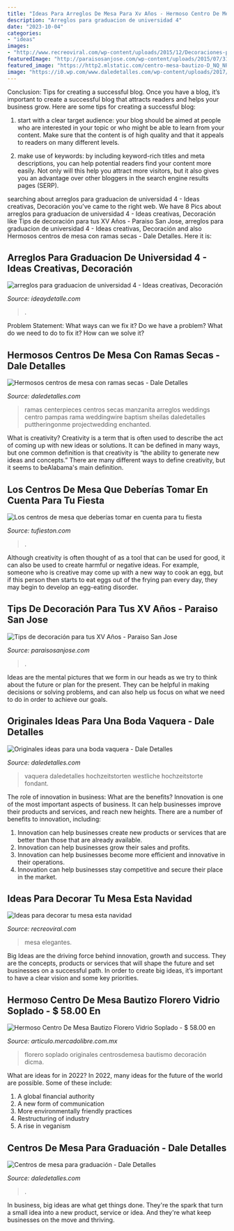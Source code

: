 ```yaml
---
title: "Ideas Para Arreglos De Mesa Para Xv Años - Hermoso Centro De Mesa Bautizo Florero Vidrio Soplado"
description: "Arreglos para graduacion de universidad 4"
date: "2023-10-04"
categories:
- "ideas"
images:
- "http://www.recreoviral.com/wp-content/uploads/2015/12/Decoraciones-para-la-mesa-esta-navidad-1.jpg"
featuredImage: "http://paraisosanjose.com/wp-content/uploads/2015/07/31.jpg"
featured_image: "https://http2.mlstatic.com/centro-mesa-bautizo-D_NQ_NP_19087-MLM20165191360_092014-O.jpg"
image: "https://i0.wp.com/www.daledetalles.com/wp-content/uploads/2017/08/centro-de-mesa-con-ramas-secas5.jpg?resize=479%2C768"
---
```



Conclusion: Tips for creating a successful blog.
Once you have a blog, it’s important to create a successful blog that attracts readers and helps your business grow. Here are some tips for creating a successful blog:
1. start with a clear target audience: your blog should be aimed at people who are interested in your topic or who might be able to learn from your content. Make sure that the content is of high quality and that it appeals to readers on many different levels.

2. make use of keywords: by including keyword-rich titles and meta descriptions, you can help potential readers find your content more easily. Not only will this help you attract more visitors, but it also gives you an advantage over other bloggers in the search engine results pages (SERP).


	

		
searching about arreglos para graduacion de universidad 4 - Ideas creativas, Decoración you've came to the right web. We have 8 Pics about arreglos para graduacion de universidad 4 - Ideas creativas, Decoración like Tips de decoración para tus XV Años - Paraiso San Jose, arreglos para graduacion de universidad 4 - Ideas creativas, Decoración and also Hermosos centros de mesa con ramas secas - Dale Detalles. Here it is:
		
    
## Arreglos Para Graduacion De Universidad 4 - Ideas Creativas, Decoración

<img loading=lazy src="https://ideaydetalle.com/wp-content/uploads/2018/12/arreglos-para-graduacion-de-universidad-4-240x300.jpg" onerror="this.onerror=null;this.src='https://tse3.mm.bing.net/th?id=OIP.XRNs-JH98ctqNhWL9YMY_AAAAA&amp;pid=15.1';" alt="arreglos para graduacion de universidad 4 - Ideas creativas, Decoración">

_Source: ideaydetalle.com_

>. 

	

Problem Statement: What ways can we fix it?
Do we have a problem?
What do we need to do to fix it?
How can we solve it?

    
## Hermosos Centros De Mesa Con Ramas Secas - Dale Detalles

<img loading=lazy src="https://i0.wp.com/www.daledetalles.com/wp-content/uploads/2017/08/centro-de-mesa-con-ramas-secas5.jpg?resize=479%2C768" onerror="this.onerror=null;this.src='https://tse3.mm.bing.net/th?id=OIP.W-Hbw4U0-YU3z0zsFTiETAHaL3&amp;pid=15.1';" alt="Hermosos centros de mesa con ramas secas - Dale Detalles">

_Source: daledetalles.com_

>ramas centerpieces centros secas manzanita arreglos weddings centro pampas rama weddingwire baptism sheilas daledetalles puttheringonme projectwedding enchanted. 

	

What is creativity?
Creativity is a term that is often used to describe the act of coming up with new ideas or solutions. It can be defined in many ways, but one common definition is that creativity is “the ability to generate new ideas and concepts.” There are many different ways to define creativity, but it seems to beAlabama's main definition.

    
## Los Centros De Mesa Que Deberías Tomar En Cuenta Para Tu Fiesta

<img loading=lazy src="https://www.tufieston.com/dynamic/gallery/9/c14.jpg" onerror="this.onerror=null;this.src='https://tse1.mm.bing.net/th?id=OIP.N3QqvnN2S57DP6AIsosRgQHaLH&amp;pid=15.1';" alt="Los centros de mesa que deberías tomar en cuenta para tu fiesta">

_Source: tufieston.com_

>. 

	

Although creativity is often thought of as a tool that can be used for good, it can also be used to create harmful or negative ideas. For example, someone who is creative may come up with a new way to cook an egg, but if this person then starts to eat eggs out of the frying pan every day, they may begin to develop an egg-eating disorder.

    
## Tips De Decoración Para Tus XV Años - Paraiso San Jose

<img loading=lazy src="http://paraisosanjose.com/wp-content/uploads/2015/07/31.jpg" onerror="this.onerror=null;this.src='https://tse2.mm.bing.net/th?id=OIP.kcmVdMPNCBoUxRZTX8v0ogHaLH&amp;pid=15.1';" alt="Tips de decoración para tus XV Años - Paraiso San Jose">

_Source: paraisosanjose.com_

>. 

	

Ideas are the mental pictures that we form in our heads as we try to think about the future or plan for the present. They can be helpful in making decisions or solving problems, and can also help us focus on what we need to do in order to achieve our goals.

    
## Originales Ideas Para Una Boda Vaquera - Dale Detalles

<img loading=lazy src="https://i1.wp.com/www.daledetalles.com/wp-content/uploads/2016/08/boda-vaquera37.jpg" onerror="this.onerror=null;this.src='https://tse2.mm.bing.net/th?id=OIP.L1iBFljaD5mxorTpEspFYwHaNH&amp;pid=15.1';" alt="Originales ideas para una boda vaquera - Dale Detalles">

_Source: daledetalles.com_

>vaquera daledetalles hochzeitstorten westliche hochzeitstorte fondant. 

	

The role of innovation in business: What are the benefits?
Innovation is one of the most important aspects of business. It can help businesses improve their products and services, and reach new heights. There are a number of benefits to innovation, including: 
1. Innovation can help businesses create new products or services that are better than those that are already available. 
2. Innovation can help businesses grow their sales and profits. 
3. Innovation can help businesses become more efficient and innovative in their operations. 
4. Innovation can help businesses stay competitive and secure their place in the market.

    
## Ideas Para Decorar Tu Mesa Esta Navidad

<img loading=lazy src="http://www.recreoviral.com/wp-content/uploads/2015/12/Decoraciones-para-la-mesa-esta-navidad-1.jpg" onerror="this.onerror=null;this.src='https://tse1.mm.bing.net/th?id=OIP.2X94LR0bmNt8PaWOggssGgHaJQ&amp;pid=15.1';" alt="Ideas para decorar tu mesa esta navidad">

_Source: recreoviral.com_

>mesa elegantes. 

	

Big Ideas are the driving force behind innovation, growth and success. They are the concepts, products or services that will shape the future and set businesses on a successful path. In order to create big ideas, it’s important to have a clear vision and some key priorities.

    
## Hermoso Centro De Mesa Bautizo Florero Vidrio Soplado - $ 58.00 En

<img loading=lazy src="https://http2.mlstatic.com/centro-mesa-bautizo-D_NQ_NP_19087-MLM20165191360_092014-O.jpg" onerror="this.onerror=null;this.src='https://tse3.mm.bing.net/th?id=OIP.bZGGfGTK_qqXStVp0mUYTAAAAA&amp;pid=15.1';" alt="Hermoso Centro De Mesa Bautizo Florero Vidrio Soplado - $ 58.00 en">

_Source: articulo.mercadolibre.com.mx_

>florero soplado originales centrosdemesa bautismo decoración dicma. 

	

What are ideas for in 2022?
In 2022, many ideas for the future of the world are possible. Some of these include: 
1. A global financial authority 
2. A new form of communication 
3. More environmentally friendly practices 
4. Restructuring of industry 
5. A rise in veganism 

    
## Centros De Mesa Para Graduación - Dale Detalles

<img loading=lazy src="https://i2.wp.com/www.daledetalles.com/wp-content/uploads/2017/06/graduacion-centros-de-mesa11.jpg" onerror="this.onerror=null;this.src='https://tse4.mm.bing.net/th?id=OIP.6Hgzfw1d5eJgbH5CS-AApgHaHa&amp;pid=15.1';" alt="Centros de mesa para graduación - Dale Detalles">

_Source: daledetalles.com_

>. 

	

In business, big ideas are what get things done. They're the spark that turn a small idea into a new product, service or idea. And they're what keep businesses on the move and thriving.


